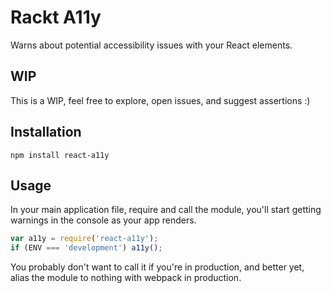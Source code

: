Rackt A11y
==========

Warns about potential accessibility issues with your React elements.


WIP
---

This is a WIP, feel free to explore, open issues, and suggest assertions :)

Installation
------------

`npm install react-a11y`

Usage
-----

In your main application file, require and call the module, you'll start
getting warnings in the console as your app renders.

```js
var a11y = require('react-a11y');
if (ENV === 'development') a11y();
```

You probably don't want to call it if you're in production, and better
yet, alias the module to nothing with webpack in production.

